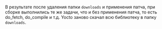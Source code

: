 В результате после удаления папки `downloads` и применения патча, при сборкe выполнились те же задачи, что и без применения патча, то есть do_fetch, do_compile и т.д. Yocto заново скачал всю библиотеку в папку `downloads`.